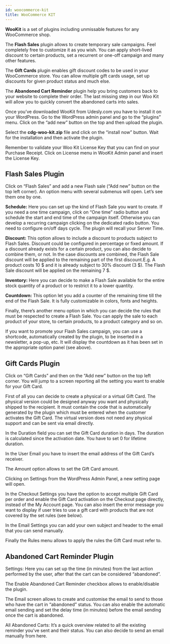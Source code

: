 ```yaml
---
id: woocommerce-kit
title: WooCommerce KIT
---
```


**WooKit** is a set of plugins including unmissable features for any WooCommerce shop.

The **Flash Sales** plugin allows to create temporary sale campaigns. Feel completely free to customize it as you wish. You can apply short-lived discount to certain products, set a recurrent or one-off campaign and many other features.

The **Gift Cards** plugin enables gift discount codes to be used in your WooCommerce store. You can allow multiple gift cards usage, set up discounts for given product status and much else.

The **Abandoned Cart Reminder** plugin help you bring customers back to your website to complete their order. The last missing step in our Woo Kit will allow you to quickly convert the abandoned carts into sales.

Once you’ve downloaded WooKit from Udesly.com you have to install it on your WordPress. Go to the WordPress admin panel and go to the “plugins” menu. Click on the “add new” button on the top and then upload the plugin.

Select the **cdg-woo-kit.zip** file and click on the “install now” button. Wait for the installation and then activate the plugin.

Remember to validate your Woo Kit License Key that you can find on your Purchase Receipt. Click on License menu in WooKit Admin panel and insert the License Key.


## Flash Sales Plugin
Click on “Flash Sales” and add a new Flash sale (“Add new” button on the top left corner). An option menu with several submenus will open. Let’s see them one by one.

**Schedule:** Here you can set up the kind of Flash Sale you want to create. If you need a one time campaign, click on “One time” radio button and schedule the start and end time of the campaign itself. Otherwise you can develop a recurring campaign clicking on the dedicated radio button. You need to configure on/off days cycle. The plugin will recall your Server Time.

**Discount:** This option allows to include a discount to products subject to Flash Sales. Discount could be configured in percentage or fixed amount. If a discount already exists for a certain product, you can also decide to combine them, or not. In the case discounts are combined, the Flash Sale discount will be applied to the remaining part of the first discount.E.g. A product costs 10 $ and it is already subject to 30% discount (3 $). The Flash Sale discount will be applied on the remaining 7 $.

**Inventory:** Here you can decide to make a Flash Sale available for the entire stock quantity of a product or to restrict it to a lower quantity.

**Countdown:** This option let you add a counter of the remaining time till the end of the Flash Sale. It is fully customizable in colors, fonts and heights.

Finally, there’s another menu option in which you can decide the rules that must be respected to create a Flash Sale. You can apply the sale to each product of your store, to certain products, to a product category and so on.

If you want to promote your Flash Sales campaign, you can use a shortcode, automatically created by the plugin, to be inserted in a newsletter, a pop-up, etc. It will display the countdown as it has been set in the appropriate option panel (see above).


## Gift Cards Plugin
Click on “Gift Cards” and then on the “Add new” button on the top left corner. You will jump to a screen reporting all the setting you want to enable for your Gift Card.

First of all you can decide to create a physical or a virtual Gift Card. The physical version could be designed anyway you want and physically shipped to the recipient. It must contain the code that is automatically generated by the plugin which must be entered when the customer activates the Gift Card. The virtual version does not need any physical support and can be sent via email directly.

In the Duration field you can set the Gift Card duration in days. The duration is calculated since the activation date. You have to set 0 for lifetime duration.

In the User Email you have to insert the email address of the Gift Card’s receiver.

The Amount option allows to set the Gift Card amount.

Clicking on Settings from the WordPress Admin Panel, a new setting page will open.

In the Checkout Settings you have the option to accept multiple Gift Card per order and enable the Gift Card activation on the Checkout page directly, instead of the My Account page. You can also insert the error message you want to display if user tries to use a gift card with products that are not covered by the set rules (see below).

In the Email Settings you can add your own subject and header to the email that you can send manually.

Finally the Rules menu allows to apply the rules the Gift Card must refer to.


## Abandoned Cart Reminder Plugin
Settings: Here you can set up the time (in minutes) from the last action performed by the user, after that the cart can be considered “abandoned”.

The Enable Abandoned Cart Reminder checkbox allows to enable/disable the plugin. 

The Email screen allows to create and customise the email to send to those who have the cart in “abandoned” status. You can also enable the automatic email sending and set the delay time (in minutes) before the email sending once the cart is abandoned.

All Abandoned Carts: It’s a quick overview related to all the existing reminder you’ve sent and their status. You can also decide to send an email manually from here.